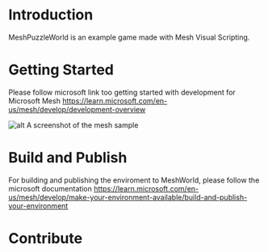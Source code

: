# Introduction 
MeshPuzzleWorld is an example game made with Mesh Visual Scripting.
# Getting Started

Please follow microsoft link too getting started with development for Microsoft Mesh
https://learn.microsoft.com/en-us/mesh/develop/development-overview

![alt A screenshot of the mesh sample](README/mesh-puzzle-shot.png)

# Build and Publish

For building and publishing the enviroment to MeshWorld, please follow the microsoft documentation https://learn.microsoft.com/en-us/mesh/develop/make-your-environment-available/build-and-publish-your-environment

# Contribute
